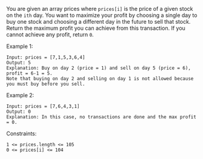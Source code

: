You are given an array prices where `prices[i]` is the price of a given stock on the `ith` day.
You want to maximize your profit by choosing a single day to buy one stock and choosing a different day in the future to sell that stock.
Return the maximum profit you can achieve from this transaction. If you cannot achieve any profit, return `0`.

 
Example 1:

```
Input: prices = [7,1,5,3,6,4]
Output: 5
Explanation: Buy on day 2 (price = 1) and sell on day 5 (price = 6), profit = 6-1 = 5.
Note that buying on day 2 and selling on day 1 is not allowed because you must buy before you sell.
```

Example 2:

```
Input: prices = [7,6,4,3,1]
Output: 0
Explanation: In this case, no transactions are done and the max profit = 0.
``` 

Constraints:

```
1 <= prices.length <= 105
0 <= prices[i] <= 104
```
